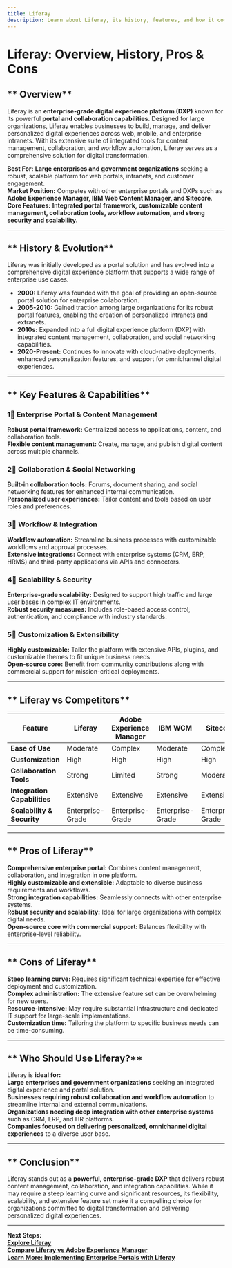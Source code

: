 ```yaml
---
title: Liferay
description: Learn about Liferay, its history, features, and how it compares to other enterprise digital experience platforms.
---
```


# **Liferay: Overview, History, Pros & Cons**

## ** Overview**  
Liferay is an **enterprise-grade digital experience platform (DXP)** known for its powerful **portal and collaboration capabilities**. Designed for large organizations, Liferay enables businesses to build, manage, and deliver personalized digital experiences across web, mobile, and enterprise intranets. With its extensive suite of integrated tools for content management, collaboration, and workflow automation, Liferay serves as a comprehensive solution for digital transformation.

 **Best For:** **Large enterprises and government organizations** seeking a robust, scalable platform for web portals, intranets, and customer engagement.  
 **Market Position:** Competes with other enterprise portals and DXPs such as **Adobe Experience Manager, IBM Web Content Manager, and Sitecore**.  
 **Core Features:** **Integrated portal framework, customizable content management, collaboration tools, workflow automation, and strong security and scalability.**

---

## ** History & Evolution**  
Liferay was initially developed as a portal solution and has evolved into a comprehensive digital experience platform that supports a wide range of enterprise use cases.

- **2000:** Liferay was founded with the goal of providing an open-source portal solution for enterprise collaboration.
- **2005-2010:** Gained traction among large organizations for its robust portal features, enabling the creation of personalized intranets and extranets.
- **2010s:** Expanded into a full digital experience platform (DXP) with integrated content management, collaboration, and social networking capabilities.
- **2020-Present:** Continues to innovate with cloud-native deployments, enhanced personalization features, and support for omnichannel digital experiences.

---

## ** Key Features & Capabilities**

### **1⃣ Enterprise Portal & Content Management**  
 **Robust portal framework:** Centralized access to applications, content, and collaboration tools.  
 **Flexible content management:** Create, manage, and publish digital content across multiple channels.

### **2⃣ Collaboration & Social Networking**  
 **Built-in collaboration tools:** Forums, document sharing, and social networking features for enhanced internal communication.  
 **Personalized user experiences:** Tailor content and tools based on user roles and preferences.

### **3⃣ Workflow & Integration**  
 **Workflow automation:** Streamline business processes with customizable workflows and approval processes.  
 **Extensive integrations:** Connect with enterprise systems (CRM, ERP, HRMS) and third-party applications via APIs and connectors.

### **4⃣ Scalability & Security**  
 **Enterprise-grade scalability:** Designed to support high traffic and large user bases in complex IT environments.  
 **Robust security measures:** Includes role-based access control, authentication, and compliance with industry standards.

### **5⃣ Customization & Extensibility**  
 **Highly customizable:** Tailor the platform with extensive APIs, plugins, and customizable themes to fit unique business needs.  
 **Open-source core:** Benefit from community contributions along with commercial support for mission-critical deployments.

---

## ** Liferay vs Competitors**

| Feature                   | Liferay             | Adobe Experience Manager | IBM WCM               | Sitecore               |
|---------------------------|---------------------|--------------------------|-----------------------|------------------------|
| **Ease of Use**           |  Moderate         |  Complex               |  Moderate           |  Complex             |
| **Customization**         |  High            |  High                  |  High               |  High                |
| **Collaboration Tools**   |  Strong          |  Limited               |  Strong              |  Moderate            |
| **Integration Capabilities** |  Extensive    |  Extensive             |  Extensive          |  Extensive           |
| **Scalability & Security** |  Enterprise-Grade |  Enterprise-Grade     |  Enterprise-Grade   |  Enterprise-Grade    |

---

## ** Pros of Liferay**  
 **Comprehensive enterprise portal:** Combines content management, collaboration, and integration in one platform.  
 **Highly customizable and extensible:** Adaptable to diverse business requirements and workflows.  
 **Strong integration capabilities:** Seamlessly connects with other enterprise systems.  
 **Robust security and scalability:** Ideal for large organizations with complex digital needs.  
 **Open-source core with commercial support:** Balances flexibility with enterprise-level reliability.

---

## ** Cons of Liferay**  
 **Steep learning curve:** Requires significant technical expertise for effective deployment and customization.  
 **Complex administration:** The extensive feature set can be overwhelming for new users.  
 **Resource-intensive:** May require substantial infrastructure and dedicated IT support for large-scale implementations.  
 **Customization time:** Tailoring the platform to specific business needs can be time-consuming.

---

## ** Who Should Use Liferay?**  
Liferay is **ideal for:**  
 **Large enterprises and government organizations** seeking an integrated digital experience and portal solution.  
 **Businesses requiring robust collaboration and workflow automation** to streamline internal and external communications.  
 **Organizations needing deep integration with other enterprise systems** such as CRM, ERP, and HR platforms.  
 **Companies focused on delivering personalized, omnichannel digital experiences** to a diverse user base.

---

## ** Conclusion**  
Liferay stands out as a **powerful, enterprise-grade DXP** that delivers robust content management, collaboration, and integration capabilities. While it may require a steep learning curve and significant resources, its flexibility, scalability, and extensive feature set make it a compelling choice for organizations committed to digital transformation and delivering personalized digital experiences.

---

 **Next Steps:**  
 **[Explore Liferay](https://www.liferay.com/)**  
 **[Compare Liferay vs Adobe Experience Manager](#)**  
 **[Learn More: Implementing Enterprise Portals with Liferay](#)**
